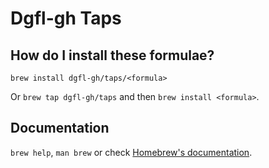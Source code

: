 # Dgfl-gh Taps

## How do I install these formulae?

`brew install dgfl-gh/taps/<formula>`

Or `brew tap dgfl-gh/taps` and then `brew install <formula>`.

## Documentation

`brew help`, `man brew` or check [Homebrew's documentation](https://docs.brew.sh).
